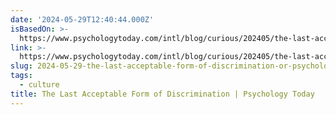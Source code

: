 ```yaml
---
date: '2024-05-29T12:40:44.000Z'
isBasedOn: >-
  https://www.psychologytoday.com/intl/blog/curious/202405/the-last-acceptable-form-of-discrimination
link: >-
  https://www.psychologytoday.com/intl/blog/curious/202405/the-last-acceptable-form-of-discrimination
slug: 2024-05-29-the-last-acceptable-form-of-discrimination-or-psychology-today
tags:
  - culture
title: The Last Acceptable Form of Discrimination | Psychology Today
---
```

 
